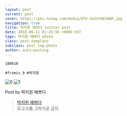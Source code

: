 ```yaml
---
layout: post
current: post
cover: https://pbs.twimg.com/media/DfV-Ja3UYAE5NAR.jpg
navigation: true
title: 박지원 예쁘다 twitter post
date: 2018-06-11 01:26:56 +0900 KST
tags: 박지원-예쁘다 photo
class: post-template
subclass: post tag-photo
author: auto-posting
---
```


```  
180610  
  
#fromis_9 #박지원  

```

![0](https://pbs.twimg.com/media/DfV-Ja2U0AABoPo.jpg)
![1](https://pbs.twimg.com/media/DfV-Ja3UYAE5NAR.jpg)


Post by 박지원 예쁘다

> [박지원 예쁘다](https://twitter.com/jiwon_is_pretty)  
  로고크롭, 2차가공 금지